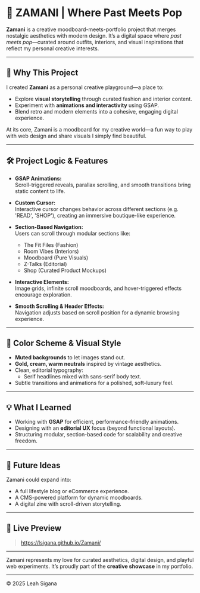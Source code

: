 # 🌸 ZAMANI | Where Past Meets Pop

**Zamani** is a creative moodboard-meets-portfolio project that merges nostalgic aesthetics with modern design. It’s a digital space where *past meets pop*—curated around outfits, interiors, and visual inspirations that reflect my personal creative interests.

---

## 🎨 Why This Project

I created **Zamani** as a personal creative playground—a place to:
- Explore **visual storytelling** through curated fashion and interior content.
- Experiment with **animations and interactivity** using GSAP.
- Blend retro and modern elements into a cohesive, engaging digital experience.

At its core, Zamani is a moodboard for my creative world—a fun way to play with web design and share visuals I simply find beautiful.

---

## 🛠️ Project Logic & Features

- **GSAP Animations:**  
  Scroll-triggered reveals, parallax scrolling, and smooth transitions bring static content to life.

- **Custom Cursor:**  
  Interactive cursor changes behavior across different sections (e.g. 'READ', 'SHOP'), creating an immersive boutique-like experience.

- **Section-Based Navigation:**  
  Users can scroll through modular sections like:
  - The Fit Files (Fashion)
  - Room Vibes (Interiors)
  - Moodboard (Pure Visuals)
  - Z-Talks (Editorial)
  - Shop (Curated Product Mockups)

- **Interactive Elements:**  
  Image grids, infinite scroll moodboards, and hover-triggered effects encourage exploration.

- **Smooth Scrolling & Header Effects:**  
  Navigation adjusts based on scroll position for a dynamic browsing experience.

---

## 🎨 Color Scheme & Visual Style

- **Muted backgrounds** to let images stand out.
- **Gold, cream, warm neutrals** inspired by vintage aesthetics.
- Clean, editorial typography:  
  - Serif headlines mixed with sans-serif body text.
- Subtle transitions and animations for a polished, soft-luxury feel.

---

## 💡 What I Learned

- Working with **GSAP** for efficient, performance-friendly animations.
- Designing with an **editorial UX** focus (beyond functional layouts).
- Structuring modular, section-based code for scalability and creative freedom.

---

## 🚧 Future Ideas

Zamani could expand into:
- A full lifestyle blog or eCommerce experience.
- A CMS-powered platform for dynamic moodboards.
- A digital zine with scroll-driven storytelling.

---

## 📸 Live Preview

> https://lsigana.github.io/Zamani/

---

Zamani represents my love for curated aesthetics, digital design, and playful web experiments. It’s proudly part of the **creative showcase** in my portfolio.

---

© 2025 Leah Sigana
